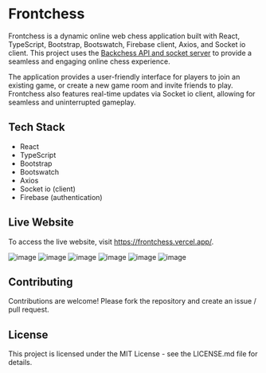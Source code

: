 # Frontchess

Frontchess is a dynamic online web chess application built with React, TypeScript, Bootstrap, Bootswatch, Firebase client, Axios, and Socket io client.
This project uses the [Backchess API and socket server](https://github.com/yosuanicolaus/backchess) to provide a seamless and engaging online chess experience.

The application provides a user-friendly interface for players to join an existing game, or create a new game room and invite friends to play.
Frontchess also features real-time updates via Socket io client, allowing for seamless and uninterrupted gameplay.

## Tech Stack

- React
- TypeScript
- Bootstrap
- Bootswatch
- Axios
- Socket io (client)
- Firebase (authentication)

## Live Website

To access the live website, visit https://frontchess.vercel.app/.

![image](https://user-images.githubusercontent.com/87525599/221460379-12166893-fa99-44df-900c-53f2be6adade.png)
![image](https://user-images.githubusercontent.com/87525599/221460694-2a8a1ac2-4449-4251-9424-8ce5bd3ff5e9.png)
![image](https://user-images.githubusercontent.com/87525599/221460978-fbe91088-a827-45c6-999b-16583753997c.png)
![image](https://user-images.githubusercontent.com/87525599/221461061-032ac5ca-ca22-4d28-8581-8908d008afa7.png)
![image](https://user-images.githubusercontent.com/87525599/221461141-91e519c8-de2e-47cd-b12d-746c7f8a4ee8.png)
![image](https://user-images.githubusercontent.com/87525599/221461615-06c5bed4-416c-4d0f-804e-18f5834701c8.png)

## Contributing

Contributions are welcome! Please fork the repository and create an issue / pull request.

## License

This project is licensed under the MIT License - see the LICENSE.md file for details.
